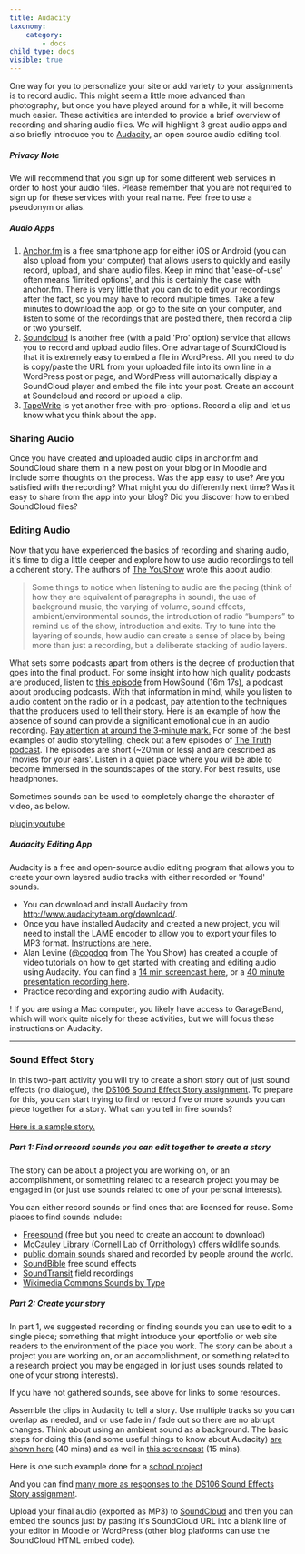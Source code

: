 ```yaml
---
title: Audacity
taxonomy:
    category:
        - docs
child_type: docs
visible: true
---
```


One way for you to personalize your site or add variety to your assignments is to record audio. This might seem a little more advanced than photography, but once you have played around for a while, it will become much easier. These activities are intended to provide a brief overview of recording and sharing audio files. We will highlight 3 great audio apps and also briefly introduce you to [Audacity](http://www.audacityteam.org/), an open source audio editing tool.

##### Privacy Note

We will recommend that you sign up for some different web services in order to host your audio files. Please remember that you are not required to sign up for these services with your real name. Feel free to use a pseudonym or alias.

##### Audio Apps

1.  [Anchor.fm](https://anchor.fm) is a free smartphone app for either iOS or Android (you can also upload from your computer) that allows users to quickly and easily record, upload, and share audio files. Keep in mind that 'ease-of-use' often means 'limited options', and this is certainly the case with anchor.fm. There is very little that you can do to edit your recordings after the fact, so you may have to record multiple times.
Take a few minutes to download the app, or go to the site on your computer, and listen to some of the recordings that are posted there, then record a clip or two yourself.
2. [Soundcloud](https://soundcloud.com/) is another free (with a paid 'Pro' option) service that allows you to record and upload audio files. One advantage of SoundCloud is that it is extremely easy to embed a file in WordPress. All you need to do is copy/paste the URL from your uploaded file into its own line in a WordPress post or page, and WordPress will automatically display a SoundCloud player and embed the file into your post.
Create an account at Soundcloud and record or upload a clip.
3. [TapeWrite](https://tapewrite.com/tapes/top) is yet another free-with-pro-options. Record a clip and let us know what you think about the app.

### Sharing Audio

Once you have created and uploaded audio clips in anchor.fm and SoundCloud share them in a new post on your blog or in Moodle and include some thoughts on the process. Was the app easy to use? Are you satisfied with the recording? What might you do differently next time? Was it easy to share from the app into your blog? Did you discover how to embed SoundCloud files?  

### Editing Audio

Now that you have experienced the basics of recording and sharing audio, it's time to dig a little deeper and explore how to use audio recordings to tell a coherent story. The authors of [The YouShow](http://youshow.trubox.ca/about/schedule/unit-4-part-1/) wrote this about audio:

> Some things to notice when listening to audio are the pacing (think of how they are equivalent of paragraphs in sound), the use of background music, the varying of volume, sound effects, ambient/environmental sounds, the introduction of radio “bumpers” to remind us of the show, introduction and exits. Try to tune into the layering of sounds, how audio can create a sense of place by being more than just a recording, but a deliberate stacking of audio layers.

What sets some podcasts apart from others is the degree of production that goes into the final product. For some insight into how high quality podcasts are produced, listen to [this episode](https://transom.org/2012/dissecting-joanne-rosser-papermaker/) from HowSound (16m 17s), a podcast about producing podcasts. With that information in mind, while you listen to audio content on the radio or in a podcast, pay attention to the techniques that the producers used to tell their story. Here is an example of how the absence of sound can provide a significant emotional cue in an audio recording. [Pay attention at around the 3-minute mark.](https://create.twu.ca/orientation/ted-radio-hour-audio-demo/) For some of the best examples of audio storytelling, check out a few episodes of [The Truth podcast](http://www.thetruthpodcast.com/). The episodes are short (~20min or less) and are described as 'movies for your ears'. Listen in a quiet place where you will be able to become immersed in the soundscapes of the story. For best results, use headphones.

Sometimes sounds can be used to completely change the character of video, as below.

[plugin:youtube](https://youtu.be/azhgpelu0vY)

##### Audacity Editing App

Audacity is a free and open-source audio editing program that allows you to create your own layered audio tracks with either recorded or 'found' sounds.

*   You can download and install Audacity from http://www.audacityteam.org/download/.
*   Once you have installed Audacity and created a new project, you will need to install the LAME encoder to allow you to export your files to MP3 format. [Instructions are here.](https://trinitywestern.teamdynamix.com/TDClient/KB/ArticleDet?ID=33356)
*   Alan Levine ([@cogdog](https://twitter.com/cogdog) from The You Show) has created a couple of video tutorials on how to get started with creating and editing audio using Audacity. You can find a [14 min screencast here](https://www.youtube.com/watch?v=gXfVKSx7WtY), or a [40 minute presentation recording here](https://www.youtube.com/watch?v=cTw9ZwL0CTA).
*   Practice recording and exporting audio with Audacity.


! If you are using a Mac computer, you likely have access to GarageBand, which will work quite nicely for these activities, but we will focus these instructions on Audacity.

---

### Sound Effect Story

In this two-part activity you will try to create a short story out of just sound effects (no dialogue), the [DS106 Sound Effect Story assignment](http://assignments.ds106.us/assignments/sound-effects-story/). To prepare for this, you can start trying to find or record five or more sounds you can piece together for a story. What can you tell in five sounds?

[Here is a sample story.](https://soundcloud.com/a_motley92/sound-story)

##### Part 1: Find or record sounds you can edit together to create a story

The story can be about a project you are working on, or an accomplishment, or something related to a research project you may be engaged in (or just use sounds related to one of your personal interests).

You can either record sounds or find ones that are licensed for reuse. Some places to find sounds include:

*   [Freesound](http://www.freesound.org/) (free but you need to create an account to download)
*   [McCauley Library](http://macaulaylibrary.org/) (Cornell Lab of Ornithology) offers wildlife sounds.
*   [public domain sounds](http://www.pdsounds.org/) shared and recorded by people around the world.
*   [SoundBible](http://soundbible.com/free-sound-effects-1.html) free sound effects
*   [SoundTransit](http://turbulence.org/soundtransit/search/) field recordings
*   [Wikimedia Commons Sounds by Type](http://commons.wikimedia.org/wiki/Category:Sounds_by_type)

##### Part 2: Create your story

In part 1, we suggested recording or finding sounds you can use to edit to a single piece; something that might introduce your eportfolio or web site readers to the environment of the place you work.  The story can be about a project you are working on, or an accomplishment, or something related to a research project you may be engaged in (or just uses sounds related to one of your strong interests).

If you have not gathered sounds, see above for links to some resources.

Assemble the clips in Audacity to tell a story. Use multiple tracks so you can overlap as needed, and or use fade in / fade out so there are no abrupt changes. Think about using an ambient sound as a background. The basic steps for doing this (and some useful things to know about Audacity) [are shown here](https://www.youtube.com/watch?v=cTw9ZwL0CTA) (40 mins) and as well in [this screencast](https://www.youtube.com/watch?v=gXfVKSx7WtY) (15 mins).

Here is one such example done for a [school project](https://www.youtube.com/watch?v=7-7eekV9gPc)

And you can find <a href="http://assignments.ds106.us/assignments/sound-effects-story/">many more as responses to the DS106 Sound Effects Story assignment</a>.

Upload your final audio (exported as MP3) to [SoundCloud](http://soundcloud.com) and then you can embed the sounds just by pasting it's SoundCloud URL into a blank line of your editor in Moodle or WordPress (other blog platforms can use the SoundCloud HTML embed code).
